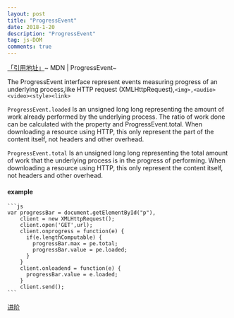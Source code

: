 ```yaml
---
layout: post
title: "ProgressEvent"
date: 2018-1-20
description: "ProgressEvent"
tag: js-DOM
comments: true
---
```

[「引用地址」](https://developer.mozilla.org/zh-CN/docs/Web/API/ProgressEvent)~ MDN | ProgressEvent~

The ProgressEvent interface represent events measuring progress of an underlying process,like HTTP request (XMLHttpRequest),`<img>,<audio><video><style><link>`

`ProgressEvent.loaded`
Is an unsigned long long representing the amount of work already performed by the underlying process. The ratio of work done can be calculated with the property and ProgressEvent.total. When downloading a resource using HTTP, this only represent the part of the content itself, not headers and other overhead.

`ProgressEvent.total`
Is an unsigned long long representing the total amount of work that the underlying process is in the progress of performing. When downloading a resource using HTTP, this only represent the content itself, not headers and other overhead.

#### example

    ```js
    var progressBar = document.getElementById("p"),
        client = new XMLHttpRequest();
        client.open('GET',url);
        client.onprogress = function(e) {
          if(e.lengthComputable) {
            progressBar.max = pe.total;
            progressBar.value = pe.loaded;
          }
        }
        client.onloadend = function(e) {
          progressBar.value = e.loaded;
        }
        client.send();
    ```
[进阶](https://xhr.spec.whatwg.org/#interface-progressevent)
